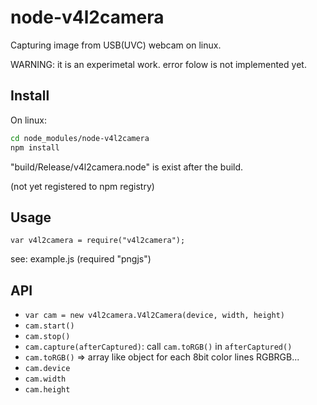 # node-v4l2camera

Capturing image from USB(UVC) webcam on linux.

WARNING: it is an experimetal work. error folow is not implemented yet.

## Install

On linux:

```bash
cd node_modules/node-v4l2camera
npm install
```

"build/Release/v4l2camera.node" is exist after the build.

(not yet registered to npm registry)

## Usage

`var v4l2camera = require("v4l2camera");`

see: example.js (required "pngjs")

## API

- `var cam = new v4l2camera.V4l2Camera(device, width, height)`
- `cam.start()`
- `cam.stop()`
- `cam.capture(afterCaptured)`: call `cam.toRGB()` in `afterCaptured()` 
- `cam.toRGB()` => array like object for each 8bit color lines RGBRGB...
- `cam.device`
- `cam.width`
- `cam.height`
